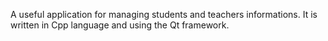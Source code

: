 A useful application for managing students and teachers informations. It is written in Cpp language and using the Qt framework.

